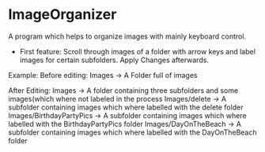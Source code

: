 # ImageOrganizer
A program which helps to organize images with mainly keyboard control.

- First feature: Scroll through images of a folder with arrow keys and label images for certain subfolders. Apply Changes afterwards.

Example:
Before editing:
Images -> A Folder full of images

After Editing:
Images -> A folder containing three subfolders and some images(which where not labeled in the process
Images/delete -> A subfolder containing images which where labelled with the delete folder
Images/BirthdayPartyPics -> A subfolder containing images which where labelled with the BirthdayPartyPics folder
Images/DayOnTheBeach -> A subfolder containing images which where labelled with the DayOnTheBeach folder
